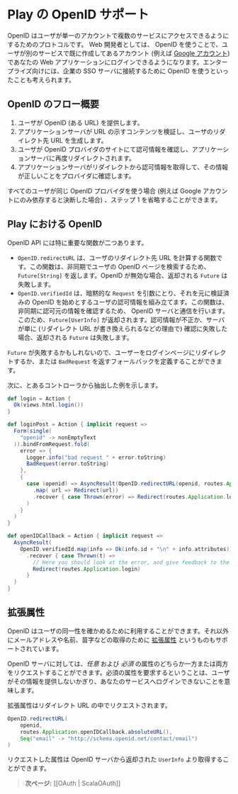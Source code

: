 <!--
# OpenID Support in Play
-->
# Play の OpenID サポート

<!--
OpenID is a protocol for users to access several services with a single account. As a web developer, you can use OpenID to offer users a way to log in using an account they already have, such as their [Google account](https://developers.google.com/accounts/docs/OpenID). In the enterprise, you may be able to use OpenID to connect to a company’s SSO server.
-->
OpenID はユーザが単一のアカウントで複数のサービスにアクセスできるようにするためのプロトコルです。 Web 開発者としては、 OpenID を使うことで、ユーザが別のサービスで既に作成してあるアカウント (例えば [Google アカウント](https://developers.google.com/accounts/docs/OpenID)) であなたの Web アプリケーションにログインできるようになります。エンタープライズ向けには、企業の SSO サーバに接続するために OpenID を使うといったことも考えられます。

<!--
## The OpenID flow in a nutshell
-->
## OpenID のフロー概要

<!--
1. The user gives you his OpenID (a URL).
2. Your server inspects the content behind the URL to produce a URL where you need to redirect the user.
3. The user confirms the authorization on his OpenID provider, and gets redirected back to your server.
4. Your server receives information from that redirect, and checks with the provider that the information is correct.
-->
1. ユーザが OpenID (ある URL) を提供します。
2. アプリケーションサーバが URL の示すコンテンツを検証し、ユーザのリダイレクト先 URL を生成します。
3. ユーザが OpenID プロバイダのサイトにて認可情報を確認し、アプリケーションサーバに再度リダイレクトされます。
4. アプリケーションサーバがリダイレクトから認可情報を取得して、その情報が正しいことをプロバイダに確認します。

<!--
Step 1 may be omitted if all your users are using the same OpenID provider (for example if you decide to rely completely on Google accounts).
-->
すべてのユーザが同じ OpenID プロバイダを使う場合 (例えば Google アカウントにのみ依存すると決断した場合) 、ステップ 1 を省略することができます。

<!--
## OpenID in Play
-->
## Play における OpenID

<!--
The OpenID API has two important functions:
-->
OpenID API には特に重要な関数が二つあります。

<!--
* `OpenID.redirectURL` calculates the URL where you should redirect the user. It involves fetching the user's OpenID page asynchronously, this is why it returns a `Future[String]`. If the OpenID is invalid, the returned `Future` will fail.
* `OpenID.verifiedId` needs an implicit `Request` and inspects it to establish the user information, including his verified OpenID. It will do a call to the OpenID server asynchronously to check the authenticity of the information, this is why a `Future[UserInfo]`  is returned. If the information is not correct or if the server check is false (for example if the redirect URL has been forged), the returned `Future` will fail.
-->
* `OpenID.redirectURL` は、ユーザのリダイレクト先 URL を計算する関数です。この関数は、非同期でユーザの OpenID ページを検索するため、`Future[String]` を返します。OpenID が無効な場合、返却される `Future` は失敗します。
* `OpenID.verifiedId` は、暗黙的な `Request` を引数にとり、それを元に検証済みの OpenID を始めとするユーザの認可情報を組み立てます。この関数は、非同期に認可元の情報を確認するため、 OpenID サーバと通信を行います。このため、`Future[UserInfo]` が返却されます。認可情報が不正か、サーバが単に (リダイレクト URL が書き換えられるなどの理由で) 確認に失敗した場合、返却される `Future` は失敗します。

<!--
If the `Future` fails, you can define a fallback, which redirects back the user to the login page or return a `BadRequest`.
-->
`Future` が失敗するかもしれないので、ユーザーをログインページにリダイレクトするか、または `BadRequest` を返すフォールバックを定義することができます。

<!--
Here is an example of usage (from a controller):
-->
次に、とあるコントローラから抽出した例を示します。

```scala
def login = Action {
  Ok(views.html.login())
}

def loginPost = Action { implicit request =>
  Form(single(
    "openid" -> nonEmptyText
  )).bindFromRequest.fold(
    error => {
      Logger.info("bad request " + error.toString)
      BadRequest(error.toString)
    },
    {
      case (openid) => AsyncResult(OpenID.redirectURL(openid, routes.Application.openIDCallback.absoluteURL())
        .map( url => Redirect(url))
        .recover { case Thrown(error) => Redirect(routes.Application.login) }
      )
    }
  )
}

def openIDCallback = Action { implicit request =>
  AsyncResult(
    OpenID.verifiedId.map(info => Ok(info.id + "\n" + info.attributes))
      .recover { case Thrown(t) =>
        // Here you should look at the error, and give feedback to the user
        Redirect(routes.Application.login)
      }
  )
}
```

<!--
## Extended Attributes
-->
## 拡張属性

<!--
The OpenID of a user gives you his identity. The protocol also supports getting [extended attributes](http://openid.net/specs/openid-attribute-exchange-1_0.html) such as the e-mail address, the first name, or the last name.
-->
OpenID はユーザの同一性を確かめるために利用することができます。それ以外にメールアドレスや名前、苗字などの取得のために [拡張属性](http://openid.net/specs/openid-attribute-exchange-1_0.html) というものもサポートされています。

<!--
You may request *optional* attributes and/or *required* attributes from the OpenID server. Asking for required attributes means the user cannot login to your service if he doesn’t provides them.
-->
OpenID サーバに対しては、*任意* および *必須* の属性のどちらか一方または両方をリクエストすることができます。必須の属性を要求するということは、ユーザがその情報を提供しないかぎり、あなたのサービスへログインできないことを意味します。

<!--
Extended attributes are requested in the redirect URL:
-->
拡張属性はリダイレクト URL の中でリクエストされます。

```scala
OpenID.redirectURL(
    openid,
    routes.Application.openIDCallback.absoluteURL(),
    Seq("email" -> "http://schema.openid.net/contact/email")
)
```

<!--
Attributes will then be available in the `UserInfo` provided by the OpenID server.
-->
リクエストした属性は OpenID サーバから返却された `UserInfo` より取得することができます。

<!--
> **Next:** [[OAuth | ScalaOAuth]]
-->
> **次ページ:** [[OAuth | ScalaOAuth]]
